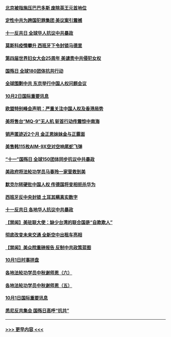 #### [北京被指施压巴巴多斯 废除英王元首地位](../pages/prog202/a102954671.md?t=10030602) 
#### [定性中共为跨国犯罪集团  美议案引震撼](../pages/prog202/a102954663.md?t=10030602) 
#### [十一反共日 全球华人抗议中共暴政](../pages/prog202/a102954586.md?t=10030602) 
#### [莫斯科疫情攀升 西班牙下令封锁马德里](../pages/prog202/a102954540.md?t=10030602) 
#### [第四届世界妇女大会25周年 美谴责中共侵犯女权](../pages/prog202/a102954538.md?t=10030602) 
#### [国殇日 全球180团体抗共行动](../pages/prog202/a102954483.md?t=10030602) 
#### [全球围剿中共 东京举行中国人权问题会议](../pages/prog202/a102954474.md?t=10030602) 
#### [10月2日国际重要讯息](../pages/prog202/a102954222.md?t=10030602) 
#### [欧盟特别峰会声明：严重关注中国人权及香港局势](../pages/prog202/a102954169.md?t=10030602) 
#### [美将售台“MQ-9”无人机 斩首行动传震惊中南海](../pages/prog202/a102954124.md?t=10030602) 
#### [销声匿迹近2个月 金正恩妹妹金与正露面](../pages/prog202/a102954053.md?t=10030602) 
#### [美售韩115枚AIM-9X空对空响尾蛇飞弹](../pages/prog202/a102954020.md?t=10030602) 
#### [“十一”国殇日 全球150团体同步抗议中共暴政](../pages/prog202/a102953832.md?t=10030602) 
#### [美政府将法轮功学员马春玲一家营救到美](../pages/prog202/a102953959.md?t=10030602) 
#### [默克尔转硬批中国人权  传德国将变相扼杀华为](../pages/prog202/a102953746.md?t=10030602) 
#### [西班牙反中央封锁 土耳其瞒真实数字](../pages/prog202/a102953731.md?t=10030602) 
#### [十一反共日 各地华人抗议中共暴政](../pages/prog202/a102953671.md?t=10030602) 
#### [【禁闻】美驻联大使：缺少台湾的联合国是“自欺欺人”](../pages/prog202/a102953817.md?t=10030602) 
#### [彻底改变未来交通 全新空中出租车亮相](../pages/prog202/a102953801.md?t=10030602) 
#### [【禁闻】美众院重磅报告 反制中共政策蓝图](../pages/prog202/a102953767.md?t=10030602) 
#### [10月1日时事拼盘](../pages/prog202/a102953769.md?t=10030602) 
#### [各地法轮功学员中秋谢师恩（六）](../pages/prog202/a102953703.md?t=10030602) 
#### [各地法轮功学员中秋谢师恩（五）](../pages/prog202/a102953565.md?t=10030602) 
#### [10月1日国际重要讯息](../pages/prog202/a102953467.md?t=10030602) 
#### [悉尼反共集会 国殇日高呼“抗共”](../pages/prog202/a102953422.md?t=10030602) 

----
#### [ >>> 更早内容 <<< ](../indexes/prog202-earlier.md)

